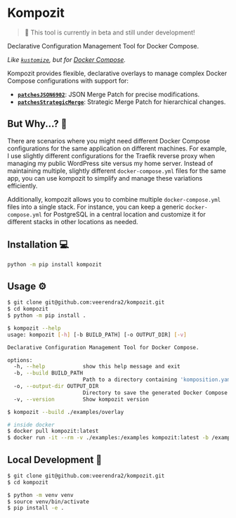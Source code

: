 # Kompozit

> :construction_worker: This tool is currently in beta and still under development!

Declarative Configuration Management Tool for Docker Compose.

_Like [`kustomize`](https://kustomize.io/), but for [Docker Compose](https://docs.docker.com/compose/)._

Kompozit provides flexible, declarative overlays to manage complex Docker Compose configurations with support for:

- **[`patchesJSON6902`](https://datatracker.ietf.org/doc/html/rfc6902)**: JSON Merge Patch for precise modifications.
- **[`patchesStrategicMerge`](https://stackoverflow.com/q/71165168/2200798)**: Strategic Merge Patch for hierarchical changes.

## But Why...? :thinking:

There are scenarios where you might need different Docker Compose configurations for the same application on different machines. For example, I use slightly different configurations for the Traefik reverse proxy when managing my public WordPress site versus my home server. Instead of maintaining multiple, slightly different `docker-compose.yml` files for the same app, you can use kompozit to simplify and manage these variations efficiently.

Additionally, kompozit allows you to combine multiple `docker-compose.yml` files into a single stack. For instance, you can keep a generic `docker-compose.yml` for PostgreSQL in a central location and customize it for different stacks in other locations as needed.

## Installation :computer:

```bash
python -m pip install kompozit
```

## Usage :gear:

```bash
$ git clone git@github.com:veerendra2/kompozit.git
$ cd kompozit
$ python -m pip install .

$ kompozit --help
usage: kompozit [-h] [-b BUILD_PATH] [-o OUTPUT_DIR] [-v]

Declarative Configuration Management Tool for Docker Compose.

options:
  -h, --help            show this help message and exit
  -b, --build BUILD_PATH
                        Path to a directory containing 'komposition.yaml'. (default: .)
  -o, --output-dir OUTPUT_DIR
                        Directory to save the generated Docker Compose files. (default: None)
  -v, --version         Show kompozit version

$ kompozit --build ./examples/overlay

# inside docker
$ docker pull kompozit:latest
$ docker run -it --rm -v ./examples:/examples kompozit:latest -b /examples/overlay
```

## Local Development :wrench:

```bash
$ git clone git@github.com:veerendra2/kompozit.git
$ cd kompozit

$ python -m venv venv
$ source venv/bin/activate
$ pip install -e .
```
